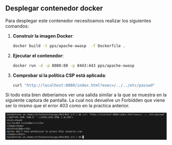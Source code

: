 ## Desplegar contenedor docker
Para desplegar este contenedor necesitoamos realizar los siguientes comandos:

1. **Construir la imagen Docker**:
   ```sh
   docker build -t pps/apache-owasp  -f Dockerfile .
   ```
2. **Ejecutar el contenedor**:
   ```sh
   docker run -d -p 8080:80 -p 8443:443 pps/apache-owasp
   ```

3. **Comprobar si la política CSP está aplicada**:
   ```sh
   curl "http://localhost:8080/index.html?exec=/../../etc/passwd"
   ```
Si todo esta bien deberiamos ver una salida similar a la que se muestra en la siguiente captura de pantalla. La cual nos devuelve un Forbidden que viene ser lo mismo que el error 403 como en la practica anterior.

![Modificacion del apache2.conf](Capturas/Captura1.png)
